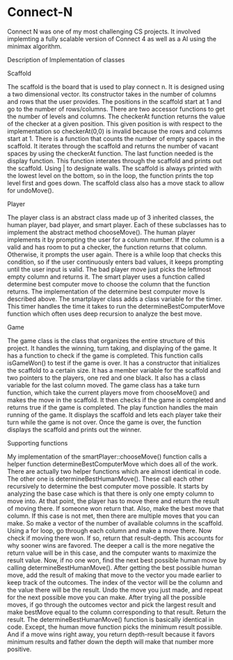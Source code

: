 # Connect-N

Connect N was one of my most challenging CS projects. It involved implemting a fully scalable version of Connect 4 as well as a AI using the minimax algorithm. 

Description of Implementation of classes

Scaffold

  The scaffold is the board that is used to play connect n. It is designed using a two dimensional vector. Its constructor takes in the number of columns and rows that the user provides. The positions in the scaffold start at 1 and go to the number of rows/columns. There are two accessor functions to get the number of levels and columns. The checkerAt function returns the value of the checker at a given position. This given position is with respect to the implementation so checkerAt(0,0) is invalid because the rows and columns start at 1. There is a function that counts the number of empty spaces in the scaffold. It iterates through the scaffold and returns the number of vacant spaces by using the checkerAt function. The last function needed is the display function. This function interates through the scaffold and prints out the scaffold. Using | to designate walls. The scaffold is always printed with the lowest level on the bottom, so in the loop, the function prints the top level first and goes down. The scaffold class also has a move stack to allow for undoMove(). 

Player

  The player class is an abstract class made up of 3 inherited classes, the human player, bad player, and smart player. Each of these subclasses has to implement the abstract method chooseMove(). The human player implements it by prompting the user for a column number. If the column is a valid and has room to put a checker, the function returns that column. Otherwise, it prompts the user again. There is a while loop that checks this condition, so if the user continuously enters bad values, it keeps prompting until the user input is valid. The bad player move just picks the leftmost empty column and returns it. The smart player uses a function called determine best computer move to choose the column that the function returns. The implementation of the determine best computer move Is described above. The smartplayer class adds a class variable for the timer. This timer handles the time it takes to run the determineBestComputerMove function which often uses deep recursion to analyze the best move.
 
Game
 
  The game class is the class that organizes the entire structure of this project. It handles the winning, turn taking, and displaying of the game. It has a function to check if the game is completed. This function calls isGameWon() to test if the game is over. It has a constructor that initializes the scaffold to a certain size. It has a member variable for the scaffold and two pointers to the players, one red and one black. It also has a class variable for the last column moved. The game class has a take turn function, which take the current players move from chooseMove() and makes the move in the scaffold. It then checks if the game is completed and returns true if the game is completed. The play function handles the main running of the game. It displays the scaffold and lets each player take their turn while the game is not over. Once the game is over, the function displays the scaffold and prints out the winner.
  
 Supporting functions
  
  My implementation of the smartPlayer::chooseMove() function calls a helper function determineBestComputerMove which does all of the work. There are actually two helper functions which are almost identical in code. The other one is determineBestHumanMove().  These call each other recursively to determine the best computer move possible. It starts by analyzing the base case which is that there is only one empty column to move into. At that point, the player has to move there and return the result of moving there. If someone won return that. Also, make the best move that column. If this case is not met, then there are multiple moves that you can make. So make a vector of the number of available columns in the scaffold. Using a for loop, go through each column and make a move there. Now check if moving there won. If so, return that result-depth. This accounts for why sooner wins are favored. The deeper a call is the more negative the return value will be in this case, and the computer wants to maximize the result value. Now, if no one won, find the next best possible human move by calling determineBestHumanMove(). After getting the best possible human move, add the result of making that move to the vector you made earlier to keep track of the outcomes. The index of the vector will be the column and the value there will be the result. Undo the move you just made, and repeat for the next possible move you can make.  After trying all the possible moves, if go through the outcomes vector and pick the largest result and make bestMove equal to the column corresponding to that result. Return the result. The determineBestHumanMove() function is basically identical in code. Except, the human move function picks the minimum result possible. And if a move wins right away, you return depth-result because it favors minimum results and father down the depth will make that number more positive. 
